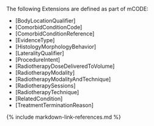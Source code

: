 The following Extensions are defined as part of mCODE:

* [BodyLocationQualifier]
* [ComorbidConditionCode]
* [ComorbidConditionReference]
* [EvidenceType]
* [HistologyMorphologyBehavior]
* [LateralityQualifier]
* [ProcedureIntent]
* [RadiotherapyDoseDeliveredToVolume]
* [RadiotherapyModality]
* [RadiotherapyModalityAndTechnique]
* [RadiotherapySessions]
* [RadiotherapyTechnique]
* [RelatedCondition]
* [TreatmentTerminationReason]

{% include markdown-link-references.md %}